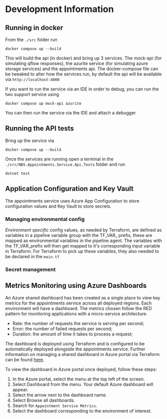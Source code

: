 # Development Information

## Running in docker

From the `./src` folder run 

```
docker compose up --build
```

This will build the api (in docker) and bring up 3 services. The mock-api (for simulating qflow responses), the azurite service (for simulating azure storage services) and the appointments api. The docker-compose file can be tweaked to alter how the services run, by default the api will be available via `http://localhost:4000`

If you want to run the service via an IDE in order to debug, you can run the two support service using

```
docker compose up mock-api azurite
```

You can then run the service via the IDE and attach a debugger

## Running the API tests

Bring up the service via 

```
docker compose up --build
```

Once the services are running open a terminal in the `./src/NBS.Appointments.Service.Api.Tests` folder and run

```
dotnet test
```

## Application Configuration and Key Vault  
The appointments service uses Azure App Configuration to store configuration values and Key Vault to store secrets.

### Managing environmental config
*Environment specific* config values, as needed by Terraform, are defined as variables in a pipeline variable group with the TF_VAR_ prefix, these are mapped as environmental variables in the pipeline agent. The variables with the TF_VAR_prefix will then get mapped to it's corresponding input variable in Terraform. 
For Terraform to pick up these variables, they also needed to be declared in the `main.tf` 

### Secret management



## Metrics Monitoring using Azure Dashboards
An Azure shared dashboard has been created as a single place to view key metrics for the appointments service across all deployed regions. Each environment will have a dashboard. The metrics chosen follow the RED pattern for monitoring applications with a micro-service architecture. 
* Rate: the number of requests the service is serving per second;
* Error: the number of failed requests per second;
* Duration: the amount of time it takes to process a request;

The dashboard is deployed using Terraform and is configured to be automatically deployed alongside the appointments service. Further information on managing a shared dashboard in Azure portal via Terraform can be found [here](https://registry.terraform.io/providers/hashicorp/azurerm/latest/docs/resources/portal_dashboard).  

To view the dashboard in Azure portal once deployed, follow these steps: 
1. In the Azure portal, select the menu at the top left of the screen.
2. Select Dashboard from the menu. Your default Azure dashboard will appear.
3. Select the arrow next to the dashboard name.
4. Select Browse all dashboards.
5. Search for `Appointment Service Metrics`.
6. Select the dashboard corresponding to the environment of interest.
